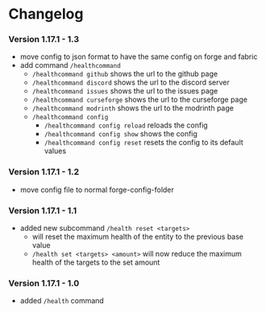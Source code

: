 # Changelog

### Version 1.17.1 - 1.3
 - move config to json format to have the same config on forge and fabric
 - add command `/healthcommand`
    - `/healthcommand github` shows the url to the github page
    - `/healthcommand discord` shows the url to the discord server
    - `/healthcommand issues` shows the url to the issues page
    - `/healthcommand curseforge` shows the url to the curseforge page
    - `/healthcommand modrinth` shows the url to the modrinth page
    - `/healthcommand config`
       - `/healthcommand config reload` reloads the config
       - `/healthcommand config show` shows the config
       - `/healthcommand config reset` resets the config to its default values

### Version 1.17.1 - 1.2
 - move config file to normal forge-config-folder

### Version 1.17.1 - 1.1
 - added new subcommand `/health reset <targets>`
     - will reset the maximum health of the entity to the previous base value
     - `/health set <targets> <amount>` will now reduce the maximum health of the targets to the set amount

### Version 1.17.1 - 1.0
 - added `/health` command
